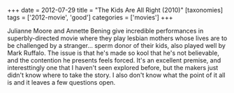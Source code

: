 +++
date = 2012-07-29
title = "The Kids Are All Right (2010)"
[taxonomies]
tags = ['2012-movie', 'good']
categories = ['movies']
+++

Julianne Moore and Annette Bening give incredible performances in
superbly-directed movie where they play lesbian mothers whose lives are
to be challenged by a stranger... sperm donor of their kids, also
played well by Mark Ruffalo. The issue is that he's made so kool that
he's not believable, and the contention he presents feels forced. It's
an excellent premise, and interesttingly one that I haven't seen
explored before, but the makers just didn't know where to take the
story. I also don't know what the point of it all is and it leaves a
few questions open.
